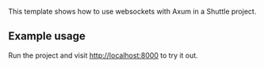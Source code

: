 This template shows how to use websockets with Axum in a Shuttle project.

## Example usage

Run the project and visit <http://localhost:8000> to try it out.
